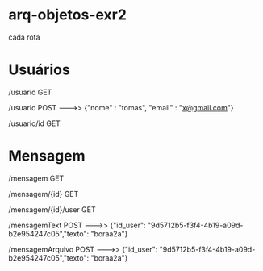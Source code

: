 # arq-objetos-exr2

cada rota 

# Usuários

/usuario GET

/usuario POST --->> {"nome" : "tomas", "email" : "x@gmail.com"}

/usuario/id GET 

# Mensagem 

/mensagem GET

/mensagem/{id} GET

/mensagem/{id}/user GET

/mensagemText POST --->> {"id_user": "9d5712b5-f3f4-4b19-a09d-b2e954247c05","texto": "boraa2a"}

/mensagemArquivo POST --->> {"id_user": "9d5712b5-f3f4-4b19-a09d-b2e954247c05","texto": "boraa2a"}